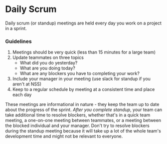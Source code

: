 # Daily Scrum

Daily scrum (or standup) meetings are held every day you work on a project in a sprint.

### Guidelines

1. Meetings should be very quick (less than 15 minutes for a large team)
2. Update teammates on three topics
    * What did you do yesterday?
    * What are you doing today?
    * What are any blockers you have to completing your work?
3. Include your manager in your meeting (use slack for standup if you aren't at NSS)
4. Keep to a regular schedule by meeting at a consistent time and place each day

These meetings are informational in nature - they keep the team up to date about the progress of the sprint. *After you complete standup*, your team can take additional time to resolve blockers, whether that's in a quick team meeting, a one-on-one meeting between teammates, or a meeting between the blocked individual and your manager. Don't try to resolve blockers during the standup meeting because it will take up a lot of the whole team's development time and might not be relevant to everyone.

